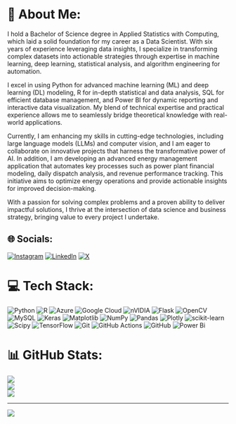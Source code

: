 # 💫 About Me:
I hold a Bachelor of Science degree in Applied Statistics with Computing, which laid a solid foundation for my career as a Data Scientist. With six years of experience leveraging data insights, I specialize in transforming complex datasets into actionable strategies through expertise in machine learning, deep learning, statistical analysis, and algorithm engineering for automation.

I excel in using Python for advanced machine learning (ML) and deep learning (DL) modeling, R for in-depth statistical and data analysis, SQL for efficient database management, and Power BI for dynamic reporting and interactive data visualization. My blend of technical expertise and practical experience allows me to seamlessly bridge theoretical knowledge with real-world applications.

Currently, I am enhancing my skills in cutting-edge technologies, including large language models (LLMs) and computer vision, and I am eager to collaborate on innovative projects that harness the transformative power of AI. In addition, I am developing an advanced energy management application that automates key processes such as power plant financial modeling, daily dispatch analysis, and revenue performance tracking. This initiative aims to optimize energy operations and provide actionable insights for improved decision-making.

With a passion for solving complex problems and a proven ability to deliver impactful solutions, I thrive at the intersection of data science and business strategy, bringing value to every project I undertake.


## 🌐 Socials:
[![Instagram](https://img.shields.io/badge/Instagram-%23E4405F.svg?logo=Instagram&logoColor=white)](https://instagram.com/https://instagram.com/@alex_w_83) [![LinkedIn](https://img.shields.io/badge/LinkedIn-%230077B5.svg?logo=linkedin&logoColor=white)](https://linkedin.com/in/https://www.linkedin.com/in/alex-wanjai-048211269/) [![X](https://img.shields.io/badge/X-black.svg?logo=X&logoColor=white)](https://x.com/https://x.com/@Alex_ww9) 

# 💻 Tech Stack:
![Python](https://img.shields.io/badge/python-3670A0?style=for-the-badge&logo=python&logoColor=ffdd54) ![R](https://img.shields.io/badge/r-%23276DC3.svg?style=for-the-badge&logo=r&logoColor=white) ![Azure](https://img.shields.io/badge/azure-%230072C6.svg?style=for-the-badge&logo=microsoftazure&logoColor=white) ![Google Cloud](https://img.shields.io/badge/GoogleCloud-%234285F4.svg?style=for-the-badge&logo=google-cloud&logoColor=white) ![nVIDIA](https://img.shields.io/badge/cuda-000000.svg?style=for-the-badge&logo=nVIDIA&logoColor=green) ![Flask](https://img.shields.io/badge/flask-%23000.svg?style=for-the-badge&logo=flask&logoColor=white) ![OpenCV](https://img.shields.io/badge/opencv-%23white.svg?style=for-the-badge&logo=opencv&logoColor=white) ![MySQL](https://img.shields.io/badge/mysql-4479A1.svg?style=for-the-badge&logo=mysql&logoColor=white) ![Keras](https://img.shields.io/badge/Keras-%23D00000.svg?style=for-the-badge&logo=Keras&logoColor=white) ![Matplotlib](https://img.shields.io/badge/Matplotlib-%23ffffff.svg?style=for-the-badge&logo=Matplotlib&logoColor=black) ![NumPy](https://img.shields.io/badge/numpy-%23013243.svg?style=for-the-badge&logo=numpy&logoColor=white) ![Pandas](https://img.shields.io/badge/pandas-%23150458.svg?style=for-the-badge&logo=pandas&logoColor=white) ![Plotly](https://img.shields.io/badge/Plotly-%233F4F75.svg?style=for-the-badge&logo=plotly&logoColor=white) ![scikit-learn](https://img.shields.io/badge/scikit--learn-%23F7931E.svg?style=for-the-badge&logo=scikit-learn&logoColor=white) ![Scipy](https://img.shields.io/badge/SciPy-%230C55A5.svg?style=for-the-badge&logo=scipy&logoColor=%white) ![TensorFlow](https://img.shields.io/badge/TensorFlow-%23FF6F00.svg?style=for-the-badge&logo=TensorFlow&logoColor=white) ![Git](https://img.shields.io/badge/git-%23F05033.svg?style=for-the-badge&logo=git&logoColor=white) ![GitHub Actions](https://img.shields.io/badge/github%20actions-%232671E5.svg?style=for-the-badge&logo=githubactions&logoColor=white) ![GitHub](https://img.shields.io/badge/github-%23121011.svg?style=for-the-badge&logo=github&logoColor=white) ![Power Bi](https://img.shields.io/badge/power_bi-F2C811?style=for-the-badge&logo=powerbi&logoColor=black)
# 📊 GitHub Stats:
![](https://github-readme-stats.vercel.app/api?username=AlexGit-05&theme=dark&hide_border=false&include_all_commits=false&count_private=false)<br/>
![](https://github-readme-streak-stats.herokuapp.com/?user=AlexGit-05&theme=dark&hide_border=false)<br/>
![](https://github-readme-stats.vercel.app/api/top-langs/?username=AlexGit-05&theme=dark&hide_border=false&include_all_commits=false&count_private=false&layout=compact)

---
[![](https://visitcount.itsvg.in/api?id=AlexGit-05&icon=0&color=0)](https://visitcount.itsvg.in)

<!-- Proudly created with GPRM ( https://gprm.itsvg.in ) -->
